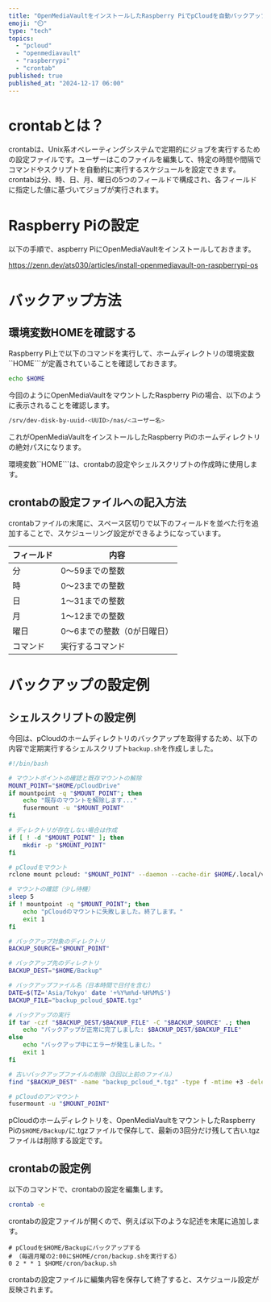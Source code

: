 ```yaml
---
title: "OpenMediaVaultをインストールしたRaspberry PiでpCloudを自動バックアップする設定"
emoji: "⏲️"
type: "tech"
topics:
  - "pcloud"
  - "openmediavault"
  - "raspberrypi"
  - "crontab"
published: true
published_at: "2024-12-17 06:00"
---
```


# crontabとは？

crontabは、Unix系オペレーティングシステムで定期的にジョブを実行するための設定ファイルです。ユーザーはこのファイルを編集して、特定の時間や間隔でコマンドやスクリプトを自動的に実行するスケジュールを設定できます。crontabは分、時、日、月、曜日の5つのフィールドで構成され、各フィールドに指定した値に基づいてジョブが実行されます。

# Raspberry Piの設定

以下の手順で、aspberry PiにOpenMediaVaultをインストールしておきます。

https://zenn.dev/ats030/articles/install-openmediavault-on-raspberrypi-os

# バックアップ方法

## 環境変数HOMEを確認する

Raspberry Pi上で以下のコマンドを実行して、ホームディレクトリの環境変数``HOME```が定義されていることを確認しておきます。

```bash
echo $HOME
```

今回のようにOpenMediaVaultをマウントしたRaspberry Piの場合、以下のように表示されることを確認します。

```bash
/srv/dev-disk-by-uuid-<UUID>/nas/<ユーザー名>
```

これがOpenMediaVaultをインストールしたRaspberry Piのホームディレクトリの絶対パスになります。

環境変数``HOME```は、crontabの設定やシェルスクリプトの作成時に使用します。

## crontabの設定ファイルへの記入方法

crontabファイルの末尾に、スペース区切りで以下のフィールドを並べた行を追加することで、スケジューリング設定ができるようになっています。

| フィールド | 内容 |
| ---- | --- |
| 分 | 0〜59までの整数 |
| 時 | 0〜23までの整数 |
| 日 | 1〜31までの整数 |
| 月 | 1〜12までの整数 |
| 曜日 | 0〜6までの整数（0が日曜日） |
| コマンド | 実行するコマンド |

# バックアップの設定例

## シェルスクリプトの設定例

今回は、pCloudのホームディレクトリのバックアップを取得するため、以下の内容で定期実行するシェルスクリプト```backup.sh```を作成しました。

```bash
#!/bin/bash

# マウントポイントの確認と既存マウントの解除
MOUNT_POINT="$HOME/pCloudDrive"
if mountpoint -q "$MOUNT_POINT"; then
    echo "既存のマウントを解除します..."
    fusermount -u "$MOUNT_POINT"
fi

# ディレクトリが存在しない場合は作成
if [ ! -d "$MOUNT_POINT" ]; then
    mkdir -p "$MOUNT_POINT"
fi

# pCloudをマウント
rclone mount pcloud: "$MOUNT_POINT" --daemon --cache-dir $HOME/.local/var/rclone --vfs-cache-mode full

# マウントの確認（少し待機）
sleep 5
if ! mountpoint -q "$MOUNT_POINT"; then
    echo "pCloudのマウントに失敗しました。終了します。"
    exit 1
fi

# バックアップ対象のディレクトリ
BACKUP_SOURCE="$MOUNT_POINT"

# バックアップ先のディレクトリ
BACKUP_DEST="$HOME/Backup"

# バックアップファイル名（日本時間で日付を含む）
DATE=$(TZ='Asia/Tokyo' date '+%Y%m%d-%H%M%S')
BACKUP_FILE="backup_pcloud_$DATE.tgz"

# バックアップの実行
if tar -czf "$BACKUP_DEST/$BACKUP_FILE" -C "$BACKUP_SOURCE" .; then
    echo "バックアップが正常に完了しました: $BACKUP_DEST/$BACKUP_FILE"
else
    echo "バックアップ中にエラーが発生しました。"
    exit 1
fi

# 古いバックアップファイルの削除（3回以上前のファイル）
find "$BACKUP_DEST" -name "backup_pcloud_*.tgz" -type f -mtime +3 -delete

# pCloudのアンマウント
fusermount -u "$MOUNT_POINT"
```

pCloudのホームディレクトリを、OpenMediaVaultをマウントしたRaspberry Piの```$HOME/Backup/```に.tgzファイルで保存して、最新の3回分だけ残して古い.tgzファイルは削除する設定です。

## crontabの設定例

以下のコマンドで、crontabの設定を編集します。

```bash
crontab -e
```

crontabの設定ファイルが開くので、例えば以下のような記述を末尾に追加します。

```Plane text
# pCloudを$HOME/Backupにバックアップする
# （毎週月曜の2:00に$HOME/cron/backup.shを実行する）
0 2 * * 1 $HOME/cron/backup.sh
```

crontabの設定ファイルに編集内容を保存して終了すると、スケジュール設定が反映されます。
